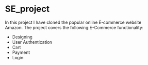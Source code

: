# SE_project
 
In this project I have cloned the popular online E-commerce website Amazon. 
The project covers the following E-Commerce functionality:
* Designing
* User Authentication
* Cart
* Payment
* Login
